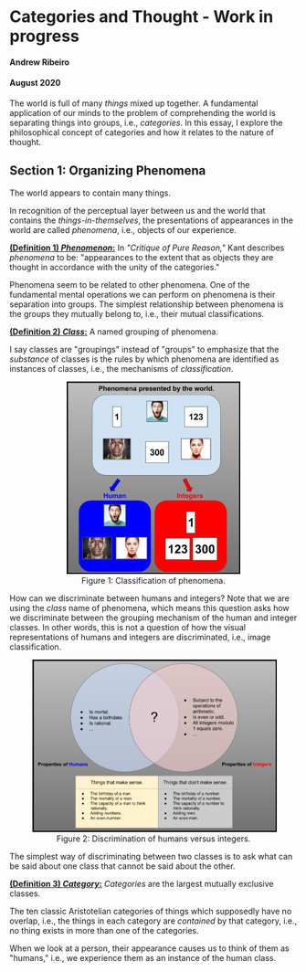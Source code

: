 # Categories and Thought - Work in progress
#### Andrew Ribeiro 
#### August 2020

The world is full of many *things* mixed up together. A fundamental application of our minds to the problem of comprehending the world is separating things into groups, i.e., *categories*. In this essay, I explore the philosophical concept of categories and how it relates to the nature of thought.  

## Section 1: Organizing Phenomena

The world appears to contain many things.

In recognition of the perceptual layer between us and the world that contains the *things-in-themselves*, the presentations of appearances in the world are called *phenomena*, i.e., objects of our experience.  

<u><b>(Definition 1) <i>Phenomenon</i>:</b></u> In *"Critique of Pure Reason,"* Kant describes *phenomena* to be: "appearances to the extent that as objects they are thought in accordance with the unity of the categories." 

Phenomena seem to be related to other phenomena. One of the fundamental mental operations we can perform on phenomena is their separation into groups. The simplest relationship between phenomena is the groups they mutually belong to, i.e., their mutual classifications. 

<u><b>(Definition 2) <i>Class</i>:</b></u> A named grouping of phenomena.   

I say classes are "groupings" instead of "groups" to emphasize that the *substance* of classes is the rules by which phenomena are identified as instances of classes, i.e., the mechanisms of *classification*. 

<center>
<figure class="image">
  <img width="300" src="img/things_in_the_world.png" alt="Three-Lego Theorem Proof" style="border: 2px black solid;">
  <figcaption>Figure 1: Classification of phenomena.</figcaption>  
</figure>
</center>

How can we discriminate between humans and integers? Note that we are using the *class* name of phenomena, which means this question asks how we discriminate between the grouping mechanism of the human and integer classes. In other words, this is not a question of how the visual representations of humans and integers are discriminated, i.e., image classification. 

<center>
<figure class="image">
  <img src="img/discriminate_humans_int.png
" alt="Three-Lego Theorem Proof" style="border: 2px black solid;">
  <figcaption>Figure 2: Discrimination of humans versus integers.</figcaption>  
</figure>
</center>

The simplest way of discriminating between two classes is to ask what can be said about one class that cannot be said about the other. 





<u><b>(Definition 3) <i>Category</i>:</b></u> *Categories* are the largest mutually exclusive classes.

The ten classic Aristotelian categories of things which supposedly have no overlap, i.e., the things in each category are *contained* by that category, i.e., no thing exists in more than one of the categories. 

When we look at a person, their appearance causes us to think of them as "humans," i.e., we experience them as an instance of the human class.  


